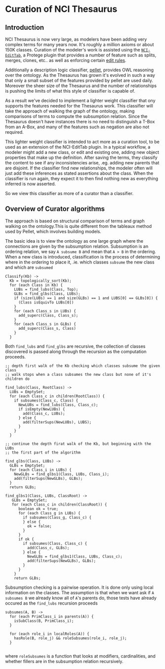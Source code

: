 # Curation of NCI Thesaurus

## Introduction
NCI Thesaurus is now very large, as modelers have been adding very complex terms for many years now. It's roughly a million axioms or about 150K classes. Curation of the modeler's work is assisted using the [`NCI-EditTab`](https://github.com/NCIEVS/nci-edit-tab), a Protege plugin that provides a number of feature such as splits, merges, clones, etc.. as well as enforcing certain [edit rules](https://github.com/NCIEVS/nci-protege5/wiki/editing-rules-enforced-by-nci-protege). 

Additionally a description logic classifier, [pellet](https://github.com/NCIEVS/pellet), provides OWL reasoning over the ontology. As the Thesaurus has grown it's evolved in such a way that only a small subset of the features provided by pellet are used daily. Moreover the sheer size of the Thesaurus and the number of relationships is pushing the limits of what this style of classifier is capable of.

As a result we've decided to implement a lighter weight classifier that ony supports the features needed for the Thesaurus work. This classifier will take the approach of walking the graph of the ontology, making comparisons of terms to compute the subsumption relation. Since the Thesaurus doesn't have instances there is no need to distinguish a T-Box from an A-Box, and many of the features such as negation are also not required.

This lighter weight classifier is intended to act more as a curation tool, to be used as an extension of the NCI-EditTab plugin. In a typical workflow, a modeler might add a new class, or edit and existing one, adding new object properties that make up the definition. After saving the terms, they classify the content to see if any inconsistencies arise, .eg. adding new parents that are disjoint. If the classifier find new relationships, the modeler often will just add these inferences as stated assertions about the class. When the classifier is run again, they expect it to then find nothing new as everything inferred is now asserted.

So we view this classifier as more of a curator than a classifier.


## Overview of Curator algorithms

The approach is based on structural comparison of terms and graph walking on the ontology.This is quite different from the tableaux method used by Pellet, which involves building models.

The basic idea is to view the ontology as one large graph where the connections are given by the subsumption relation. Subsumption is an ordering relation, we say `A subsume B` and mean that `A > B` in the ordering. When a new class is introduced, classification is the process of determining where in the ordering to place it, .ie. which classes `subsume` the new class and which are `subsumed`

````
Classify(Kb) ->
  Kb = topologically_sort(Kb); 
  for (each Class in Kb) {
    LUBs = find_lubs(Class, Top);
    GLBs = find_glbs(Class, LUBs);
    if (size(LUBs) == 1 and size(GLBs) == 1 and LUBS[0] == GLBs[0]) {
      (Class isEquivTo LUBs[0])
    }
    for (each Class_s in LUBs) {
      add_superc(Class, Class_s);
    }
    for (each Class_s in GLBs) {
      add_superc(Class_s, Class)
    }
  }
````
Both `find_lubs` and `find_glbs` are recursive, the collection of classes discovered is passed along through the recursion as the computation proceeds.

````
;; depth first walk of the Kb checking which classes subsume the given class
;; walk stops when a class subsumes the new class but none of it's children do

find_lubs(Class, RootClass) ->
  LUBs = EmptySet;
  for (each Class_c in children(RootClass)) {
    if subsumes(Class_c, Class) {
      NewLUBs = find_lubs(Class, Class_c);
      if isEmpty(NewLUBs) {
        add(Class_c, LUBs);
      } else {
        add(filterSups(NewLUBs), LUBS);
      }
    }
  }
  
;; continue the depth firat walk of the Kb, but beginning with the LUBs 
;; the first part of the algorithm
  
find_glbs(Class, LUBs) ->
  GLBs = EmptySet;
  for (each Class_i in LUBs) {
    NewGLBs = find_glbs1(Class, LUBs, Class_i);
    add(filterSups(NewGLBs), GLBs);
  }
  return GLBs;

find_glbs1(Class, LUBs, ClassRoot) ->
   GLBs = EmptySet;
   for (each Class_c in children(ClassRoot)) {
      boolean ok = true;
      for (each Class_g in LUBs) {
        if subsumes(Class_g, Class_c) {
        } else {
          ok = false;
        }
      }
      if ok {
        if subsumes(Class, Class_c) {
          add(Class_c, GLBs);
        } else {
          NewGLBs = find_glbs1(Class, LUBs, Class_c);
          add(filterSups(NewGLBs), GLBs);
        }
      }
    }
    return GLBs;
````

Subsumption checking is a pairwise operation. It is done only using local information on the classes. The assumption is that when we want ask if `A subsumes B` we already know all of `A`'s parents do, those tests have already occured as the `find_lubs` recursion proceeds

````
subsumes(A, B) ->
  for (each PrimClass_i in parents(A)) {
    isSubClass(B, PrimClass_i);
  }
  
  for (each role_i in localRoles(A)) {
    hasRole(B, role_j) && roleSubsumes(role_i, role_j);
  }
  
````
where `roleSubsumes` is a function that looks at modifiers, cardinalities, and whether fillers are in the subsumption relation recursively.



